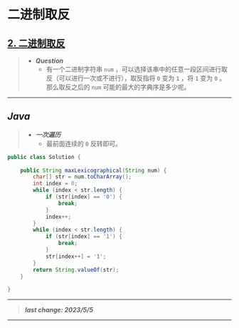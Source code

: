 # 二进制取反

## [2. 二进制取反](https://www.nowcoder.com/exam/test/69079544/detail?pid=33701596)

> - ***Question***
>   - 有一个二进制字符串 `num` ，可以选择该串中的任意一段区间进行取反（可以进行一次或不进行），取反指将 `0` 变为 `1` ，将 `1` 变为 `0` 。那么取反之后的 `num` 可能的最大的字典序是多少呢。

---

## *Java*

> - ***一次遍历***
>   - 最前面连续的 `0` 反转即可。

```java
public class Solution {
    
    public String maxLexicographical(String num) {
        char[] str = num.toCharArray();
        int index = 0;
        while (index < str.length) {
            if (str[index] == '0') {
                break;
            }
            index++;
        }
        while (index < str.length) {
            if (str[index] == '1') {
                break;
            }
            str[index++] = '1';
        }
        return String.valueOf(str);
    }
    
}
```

---

> ***last change: 2023/5/5***

---

